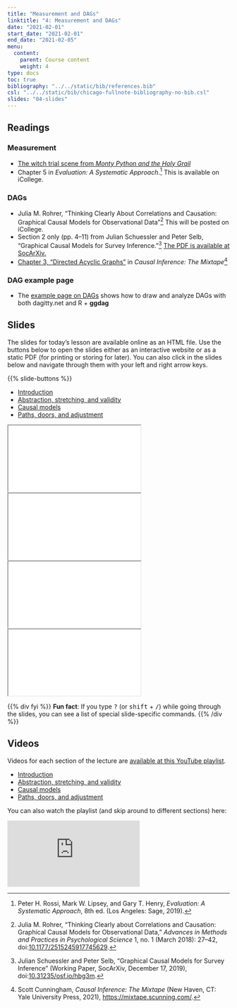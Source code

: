 ```yaml
---
title: "Measurement and DAGs"
linktitle: "4: Measurement and DAGs"
date: "2021-02-01"
start_date: "2021-02-01"
end_date: "2021-02-05"
menu:
  content:
    parent: Course content
    weight: 4
type: docs
toc: true
bibliography: "../../static/bib/references.bib"
csl: "../../static/bib/chicago-fullnote-bibliography-no-bib.csl"
slides: "04-slides"
---
```


## Readings

### Measurement

-   <i class="fab fa-youtube"></i> [The witch trial scene from *Monty Python and the Holy Grail*](https://www.youtube.com/watch?v=yp_l5ntikaU)
-   <i class="fas fa-book"></i> Chapter 5 in *Evaluation: A Systematic Approach*.[^1] This is available on iCollege.

### DAGs

-   <i class="far fa-file-pdf"></i> Julia M. Rohrer, “Thinking Clearly About Correlations and Causation: Graphical Causal Models for Observational Data”[^2] This will be posted on iCollege.
-   <i class="far fa-file-pdf"></i> Section 2 only (pp. 4–11) from Julian Schuessler and Peter Selb, “Graphical Causal Models for Survey Inference.”[^3] [The PDF is available at SocArXiv.](https://osf.io/preprints/socarxiv/hbg3m/)
-   <i class="fas fa-book"></i> [Chapter 3, “Directed Acyclic Graphs”](https://mixtape.scunning.com/ch2.html) in *Causal Inference: The Mixtape*[^4]

### DAG example page

-   The [example page on DAGs](/example/dags/) shows how to draw and analyze DAGs with both dagitty.net and R + **ggdag**

## Slides

The slides for today’s lesson are available online as an HTML file. Use the buttons below to open the slides either as an interactive website or as a static PDF (for printing or storing for later). You can also click in the slides below and navigate through them with your left and right arrow keys.

{{% slide-buttons %}}

<ul class="nav nav-tabs" id="slide-tabs" role="tablist">
<li class="nav-item">
<a class="nav-link active" id="introduction-tab" data-toggle="tab" href="#introduction" role="tab" aria-controls="introduction" aria-selected="true">Introduction</a>
</li>
<li class="nav-item">
<a class="nav-link" id="abstraction-stretching-and-validity-tab" data-toggle="tab" href="#abstraction-stretching-and-validity" role="tab" aria-controls="abstraction-stretching-and-validity" aria-selected="false">Abstraction, stretching, and validity</a>
</li>
<li class="nav-item">
<a class="nav-link" id="causal-models-tab" data-toggle="tab" href="#causal-models" role="tab" aria-controls="causal-models" aria-selected="false">Causal models</a>
</li>
<li class="nav-item">
<a class="nav-link" id="paths-doors-and-adjustment-tab" data-toggle="tab" href="#paths-doors-and-adjustment" role="tab" aria-controls="paths-doors-and-adjustment" aria-selected="false">Paths, doors, and adjustment</a>
</li>
</ul>

<div id="slide-tabs" class="tab-content">

<div id="introduction" class="tab-pane fade show active" role="tabpanel" aria-labelledby="introduction-tab">

<div class="embed-responsive embed-responsive-16by9">

<iframe class="embed-responsive-item" src="/slides/04-slides.html#1">
</iframe>

</div>

</div>

<div id="abstraction-stretching-and-validity" class="tab-pane fade" role="tabpanel" aria-labelledby="abstraction-stretching-and-validity-tab">

<div class="embed-responsive embed-responsive-16by9">

<iframe class="embed-responsive-item" src="/slides/04-slides.html#abstraction">
</iframe>

</div>

</div>

<div id="causal-models" class="tab-pane fade" role="tabpanel" aria-labelledby="causal-models-tab">

<div class="embed-responsive embed-responsive-16by9">

<iframe class="embed-responsive-item" src="/slides/04-slides.html#causal-models">
</iframe>

</div>

</div>

<div id="paths-doors-and-adjustment" class="tab-pane fade" role="tabpanel" aria-labelledby="paths-doors-and-adjustment-tab">

<div class="embed-responsive embed-responsive-16by9">

<iframe class="embed-responsive-item" src="/slides/04-slides.html#paths-doors-adjustment">
</iframe>

</div>

</div>

</div>

{{% div fyi %}}
**Fun fact**: If you type <kbd>?</kbd> (or <kbd>shift</kbd> + <kbd>/</kbd>) while going through the slides, you can see a list of special slide-specific commands.
{{% /div %}}

## Videos

Videos for each section of the lecture are [available at this YouTube playlist](https://www.youtube.com/playlist?list=PLS6tnpTr39sFVrHdTifzlyS9dsJjhEhsF).

-   [Introduction](https://www.youtube.com/watch?v=V9zIL7bI9WI&list=PLS6tnpTr39sFVrHdTifzlyS9dsJjhEhsF)
-   [Abstraction, stretching, and validity](https://www.youtube.com/watch?v=QkFhHOoYq-I&list=PLS6tnpTr39sFVrHdTifzlyS9dsJjhEhsF)
-   [Causal models](https://www.youtube.com/watch?v=kJQuH3nssfI&list=PLS6tnpTr39sFVrHdTifzlyS9dsJjhEhsF)
-   [Paths, doors, and adjustment](https://www.youtube.com/watch?v=_qs_1B4ySWY&list=PLS6tnpTr39sFVrHdTifzlyS9dsJjhEhsF)

You can also watch the playlist (and skip around to different sections) here:

<div class="embed-responsive embed-responsive-16by9">

<iframe class="embed-responsive-item" src="https://www.youtube.com/embed/playlist?list=PLS6tnpTr39sFVrHdTifzlyS9dsJjhEhsF" frameborder="0" allow="accelerometer; autoplay; encrypted-media; gyroscope; picture-in-picture" allowfullscreen>
</iframe>

</div>

[^1]: Peter H. Rossi, Mark W. Lipsey, and Gary T. Henry, *Evaluation: A Systematic Approach*, 8th ed. (Los Angeles: Sage, 2019).

[^2]: Julia M. Rohrer, “Thinking Clearly about Correlations and Causation: Graphical Causal Models for Observational Data,” *Advances in Methods and Practices in Psychological Science* 1, no. 1 (March 2018): 27–42, doi:[10.1177/2515245917745629](https://doi.org/10.1177/2515245917745629).

[^3]: Julian Schuessler and Peter Selb, “Graphical Causal Models for Survey Inference” (Working Paper, SocArXiv, December 17, 2019), doi:[10.31235/osf.io/hbg3m](https://doi.org/10.31235/osf.io/hbg3m).

[^4]: Scott Cunningham, *Causal Inference: The Mixtape* (New Haven, CT: Yale University Press, 2021), <https://mixtape.scunning.com/>.
